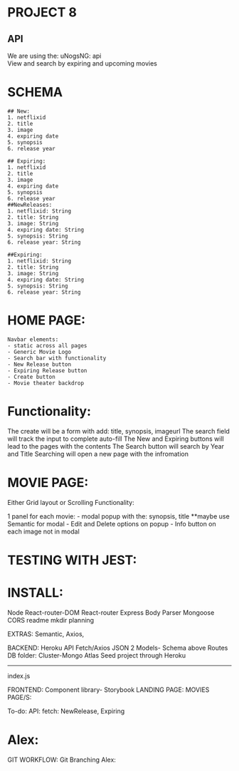 # PROJECT 8

## API

We are using the: uNogsNG: api  
View and search by expiring and upcoming movies

# SCHEMA

    ## New:
    1. netflixid
    2. title
    3. image
    4. expiring date
    5. synopsis
    6. release year

    ## Expiring:
    1. netflixid
    2. title
    3. image
    4. expiring date
    5. synopsis
    6. release year
	##NewReleases:
    1. netflixid: String
    2. title: String
    3. image: String
    4. expiring date: String
    5. synopsis: String
    6. release year: String

    ##Expiring:
    1. netflixid: String
    2. title: String
    3. image: String
    4. expiring date: String
    5. synopsis: String
    6. release year: String

# HOME PAGE:

    Navbar elements:
    - static across all pages
    - Generic Movie Logo
    - Search bar with functionality
    - New Release button
    - Expiring Release button
    - Create button
    - Movie theater backdrop

# Functionality:

The create will be a form with add: title, synopsis, imageurl
The search field will track the input to complete auto-fill
The New and Expiring buttons will lead to the pages with the contents
The Search button will search by Year and Title
Searching will open a new page with the infromation

# MOVIE PAGE:

Either Grid layout or Scrolling
Functionality:

1 panel for each movie: - modal popup with the: synopsis, title
\*\*maybe use Semantic for modal - Edit and Delete options on popup - Info button on each image not in modal

# TESTING WITH JEST:

# INSTALL:

Node
React-router-DOM
React-router
Express
Body Parser
Mongoose
CORS
readme
mkdir planning

EXTRAS: Semantic, Axios,

BACKEND:
Heroku
API Fetch/Axios
JSON
2 Models- Schema above
Routes
DB folder:
Cluster-Mongo Atlas
Seed project through Heroku

---

index.js

FRONTEND:
Component library- Storybook
LANDING PAGE:
MOVIES PAGE/S:

To-do:
API: fetch: NewRelease, Expiring


Alex:
=======
GIT WORKFLOW: Git Branching
Alex: 

